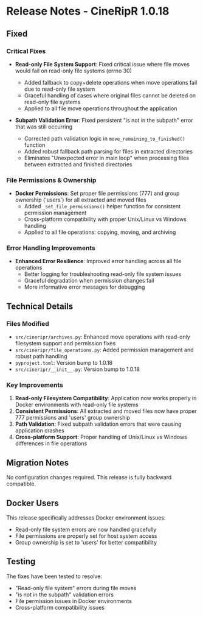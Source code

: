 # Release Notes - CineRipR 1.0.18

## Fixed

### Critical Fixes
- **Read-only File System Support**: Fixed critical issue where file moves would fail on read-only file systems (errno 30)
  - Added fallback to copy+delete operations when move operations fail due to read-only file system
  - Graceful handling of cases where original files cannot be deleted on read-only file systems
  - Applied to all file move operations throughout the application

- **Subpath Validation Error**: Fixed persistent "is not in the subpath" error that was still occurring
  - Corrected path validation logic in `move_remaining_to_finished()` function
  - Added robust fallback path parsing for files in extracted directories
  - Eliminates "Unexpected error in main loop" when processing files between extracted and finished directories

### File Permissions & Ownership
- **Docker Permissions**: Set proper file permissions (777) and group ownership ('users') for all extracted and moved files
  - Added `_set_file_permissions()` helper function for consistent permission management
  - Cross-platform compatibility with proper Unix/Linux vs Windows handling
  - Applied to all file operations: copying, moving, and archiving

### Error Handling Improvements
- **Enhanced Error Resilience**: Improved error handling across all file operations
  - Better logging for troubleshooting read-only file system issues
  - Graceful degradation when permission changes fail
  - More informative error messages for debugging

## Technical Details

### Files Modified
- `src/cineripr/archives.py`: Enhanced move operations with read-only filesystem support and permission fixes
- `src/cineripr/file_operations.py`: Added permission management and robust path handling
- `pyproject.toml`: Version bump to 1.0.18
- `src/cineripr/__init__.py`: Version bump to 1.0.18

### Key Improvements
1. **Read-only Filesystem Compatibility**: Application now works properly in Docker environments with read-only file systems
2. **Consistent Permissions**: All extracted and moved files now have proper 777 permissions and 'users' group ownership
3. **Path Validation**: Fixed subpath validation errors that were causing application crashes
4. **Cross-platform Support**: Proper handling of Unix/Linux vs Windows differences in file operations

## Migration Notes

No configuration changes required. This release is fully backward compatible.

## Docker Users

This release specifically addresses Docker environment issues:
- Read-only file system errors are now handled gracefully
- File permissions are properly set for host system access
- Group ownership is set to 'users' for better compatibility

## Testing

The fixes have been tested to resolve:
- "Read-only file system" errors during file moves
- "is not in the subpath" validation errors
- File permission issues in Docker environments
- Cross-platform compatibility issues
